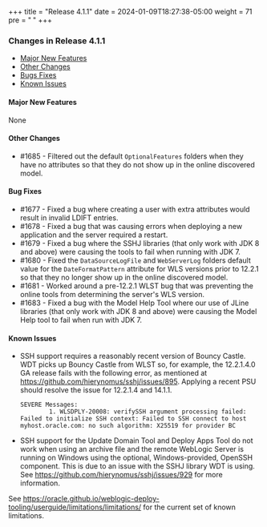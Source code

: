 +++
title = "Release 4.1.1"
date = 2024-01-09T18:27:38-05:00
weight = 71
pre = "<b> </b>"
+++


### Changes in Release 4.1.1
- [Major New Features](#major-new-features)
- [Other Changes](#other-changes)
- [Bugs Fixes](#bug-fixes)
- [Known Issues](#known-issues)


#### Major New Features
None

#### Other Changes
- #1685 - Filtered out the default `OptionalFeatures` folders when they have no attributes so that they do not show up
          in the online discovered model.

#### Bug Fixes
- #1677 - Fixed a bug where creating a user with extra attributes would result in invalid LDIFT entries.
- #1678 - Fixed a bug that was causing errors when deploying a new application and the server required a restart.
- #1679 - Fixed a bug where the SSHJ libraries (that only work with JDK 8 and above) were causing the tools to fail
          when running with JDK 7.
- #1680 - Fixed the `DataSourceLogFile` and `WebServerLog` folders default value for the `DateFormatPattern` attribute
          for WLS versions prior to 12.2.1 so that they no longer show up in the online discovered model.
- #1681 - Worked around a pre-12.2.1 WLST bug that was preventing the online tools from determining the server's WLS version.
- #1683 - Fixed a bug with the Model Help Tool where our use of JLine libraries (that only work with JDK 8 and above)
          were causing the Model Help tool to fail when run with JDK 7.

#### Known Issues
- SSH support requires a reasonably recent version of Bouncy Castle.  WDT picks up Bouncy Castle from WLST so, for example,
  the 12.2.1.4.0 GA release fails with the following error, as mentioned at https://github.com/hierynomus/sshj/issues/895.
  Applying a recent PSU should resolve the issue for 12.2.1.4 and 14.1.1.

  ```shell
  SEVERE Messages:
          1. WLSDPLY-20008: verifySSH argument processing failed: Failed to initialize SSH context: Failed to SSH connect to host myhost.oracle.com: no such algorithm: X25519 for provider BC
  ```

- SSH support for the Update Domain Tool and Deploy Apps Tool do not work when using an archive file and the remote 
  WebLogic Server is running on Windows using the optional, Windows-provided, OpenSSH component.  This is due to an
  issue with the SSHJ library WDT is using.  See https://github.com/hierynomus/sshj/issues/929 for more information.

See https://oracle.github.io/weblogic-deploy-tooling/userguide/limitations/limitations/ for the current set of known limitations.
